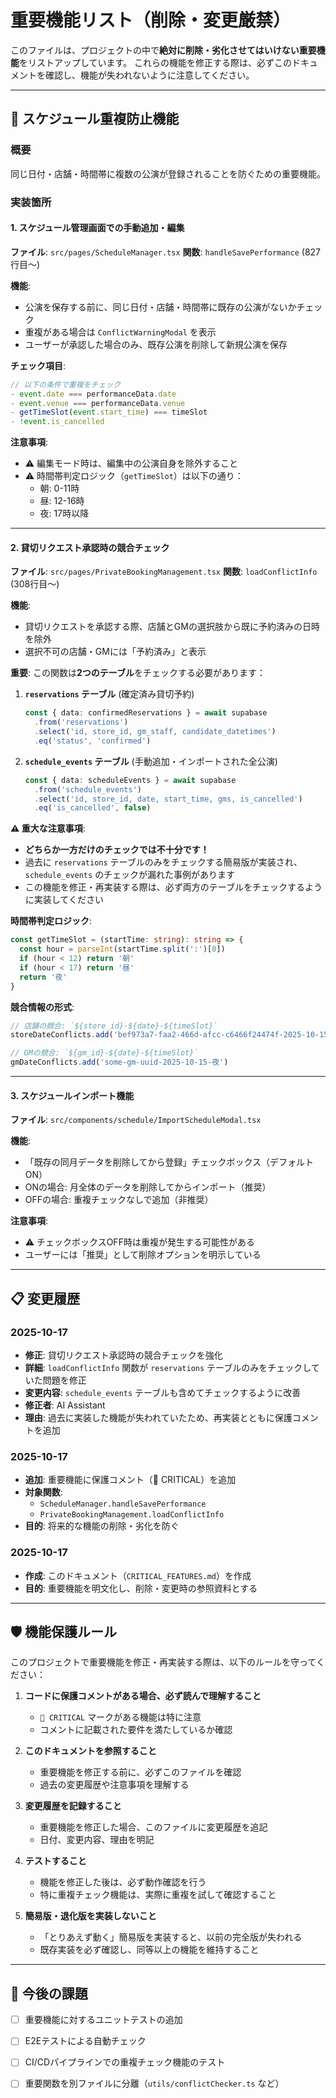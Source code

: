 # 重要機能リスト（削除・変更厳禁）

このファイルは、プロジェクトの中で**絶対に削除・劣化させてはいけない重要機能**をリストアップしています。
これらの機能を修正する際は、必ずこのドキュメントを確認し、機能が失われないように注意してください。

---

## 🚨 スケジュール重複防止機能

### 概要
同じ日付・店舗・時間帯に複数の公演が登録されることを防ぐための重要機能。

### 実装箇所

#### 1. スケジュール管理画面での手動追加・編集
**ファイル**: `src/pages/ScheduleManager.tsx`
**関数**: `handleSavePerformance` (827行目～)

**機能**:
- 公演を保存する前に、同じ日付・店舗・時間帯に既存の公演がないかチェック
- 重複がある場合は `ConflictWarningModal` を表示
- ユーザーが承認した場合のみ、既存公演を削除して新規公演を保存

**チェック項目**:
```typescript
// 以下の条件で重複をチェック
- event.date === performanceData.date
- event.venue === performanceData.venue
- getTimeSlot(event.start_time) === timeSlot
- !event.is_cancelled
```

**注意事項**:
- ⚠️ 編集モード時は、編集中の公演自身を除外すること
- ⚠️ 時間帯判定ロジック（`getTimeSlot`）は以下の通り：
  - 朝: 0-11時
  - 昼: 12-16時
  - 夜: 17時以降

---

#### 2. 貸切リクエスト承認時の競合チェック
**ファイル**: `src/pages/PrivateBookingManagement.tsx`
**関数**: `loadConflictInfo` (308行目～)

**機能**:
- 貸切リクエストを承認する際、店舗とGMの選択肢から既に予約済みの日時を除外
- 選択不可の店舗・GMには「予約済み」と表示

**重要**: この関数は**2つのテーブル**をチェックする必要があります：

1. **`reservations` テーブル** (確定済み貸切予約)
   ```typescript
   const { data: confirmedReservations } = await supabase
     .from('reservations')
     .select('id, store_id, gm_staff, candidate_datetimes')
     .eq('status', 'confirmed')
   ```

2. **`schedule_events` テーブル** (手動追加・インポートされた全公演)
   ```typescript
   const { data: scheduleEvents } = await supabase
     .from('schedule_events')
     .select('id, store_id, date, start_time, gms, is_cancelled')
     .eq('is_cancelled', false)
   ```

**⚠️ 重大な注意事項**:
- **どちらか一方だけのチェックでは不十分です！**
- 過去に `reservations` テーブルのみをチェックする簡易版が実装され、`schedule_events` のチェックが漏れた事例があります
- この機能を修正・再実装する際は、必ず両方のテーブルをチェックするように実装してください

**時間帯判定ロジック**:
```typescript
const getTimeSlot = (startTime: string): string => {
  const hour = parseInt(startTime.split(':')[0])
  if (hour < 12) return '朝'
  if (hour < 17) return '昼'
  return '夜'
}
```

**競合情報の形式**:
```typescript
// 店舗の競合: `${store_id}-${date}-${timeSlot}`
storeDateConflicts.add('bef973a7-faa2-466d-afcc-c6466f24474f-2025-10-15-夜')

// GMの競合: `${gm_id}-${date}-${timeSlot}`
gmDateConflicts.add('some-gm-uuid-2025-10-15-夜')
```

---

#### 3. スケジュールインポート機能
**ファイル**: `src/components/schedule/ImportScheduleModal.tsx`

**機能**:
- 「既存の同月データを削除してから登録」チェックボックス（デフォルトON）
- ONの場合: 月全体のデータを削除してからインポート（推奨）
- OFFの場合: 重複チェックなしで追加（非推奨）

**注意事項**:
- ⚠️ チェックボックスOFF時は重複が発生する可能性がある
- ユーザーには「推奨」として削除オプションを明示している

---

## 📋 変更履歴

### 2025-10-17
- **修正**: 貸切リクエスト承認時の競合チェックを強化
- **詳細**: `loadConflictInfo` 関数が `reservations` テーブルのみをチェックしていた問題を修正
- **変更内容**: `schedule_events` テーブルも含めてチェックするように改善
- **修正者**: AI Assistant
- **理由**: 過去に実装した機能が失われていたため、再実装とともに保護コメントを追加

### 2025-10-17
- **追加**: 重要機能に保護コメント（🚨 CRITICAL）を追加
- **対象関数**:
  - `ScheduleManager.handleSavePerformance`
  - `PrivateBookingManagement.loadConflictInfo`
- **目的**: 将来的な機能の削除・劣化を防ぐ

### 2025-10-17
- **作成**: このドキュメント（`CRITICAL_FEATURES.md`）を作成
- **目的**: 重要機能を明文化し、削除・変更時の参照資料とする

---

## 🛡️ 機能保護ルール

このプロジェクトで重要機能を修正・再実装する際は、以下のルールを守ってください：

1. **コードに保護コメントがある場合、必ず読んで理解すること**
   - `🚨 CRITICAL` マークがある機能は特に注意
   - コメントに記載された要件を満たしているか確認

2. **このドキュメントを参照すること**
   - 重要機能を修正する前に、必ずこのファイルを確認
   - 過去の変更履歴や注意事項を理解する

3. **変更履歴を記録すること**
   - 重要機能を修正した場合、このファイルに変更履歴を追記
   - 日付、変更内容、理由を明記

4. **テストすること**
   - 機能を修正した後は、必ず動作確認を行う
   - 特に重複チェック機能は、実際に重複を試して確認すること

5. **簡易版・退化版を実装しないこと**
   - 「とりあえず動く」簡易版を実装すると、以前の完全版が失われる
   - 既存実装を必ず確認し、同等以上の機能を維持すること

---

## 📝 今後の課題

- [ ] 重要機能に対するユニットテストの追加
- [ ] E2Eテストによる自動チェック
- [ ] CI/CDパイプラインでの重複チェック機能のテスト
- [ ] 重要関数を別ファイルに分離（`utils/conflictChecker.ts` など）

